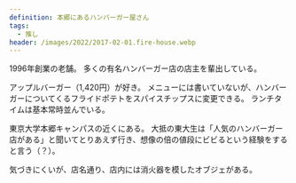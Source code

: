 ```yaml
---
definition: 本郷にあるハンバーガー屋さん
tags:
  - 推し
header: /images/2022/2017-02-01.fire-house.webp
---
```


1996年創業の老舗。
多くの有名ハンバーガー店の店主を輩出している。

アップルバーガー（1,420円）が好き。
メニューには書いていないが、ハンバーガーについてくるフライドポテトをスパイスチップスに変更できる。
ランチタイムは基本常時並んでいる。

東京大学本郷キャンパスの近くにある。
大抵の東大生は「人気のハンバーガー店がある」と聞いてとりあえず行き、想像の倍の値段にビビるという経験をすると言う（？）。

気づきにくいが、店名通り、店内には消火器を模したオブジェがある。
